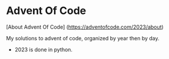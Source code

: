 # Advent Of Code

[About Advent Of Code] (https://adventofcode.com/2023/about)


My solutions to advent of code, organized by year then by day.


- 2023 is done in python.
